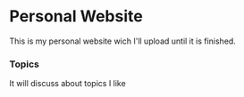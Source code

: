 # Personal Website
This is my personal website wich I'll upload until it is finished.

### Topics

It will discuss about topics I like
